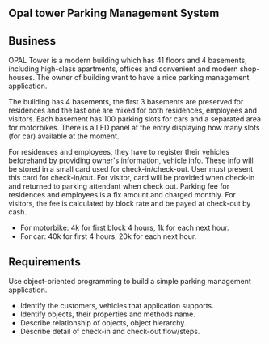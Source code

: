 ## Opal tower Parking Management System


## Business
OPAL Tower is a modern building which has 41 floors and 4 basements, including high-class apartments, offices and convenient and modern shop-houses.
The owner of building want to have a nice parking management application.

The building has 4 basements, the first 3 basements are preserved for residences and the last one are mixed for both residences, employees and visitors.
Each basement has 100 parking slots for cars and a separated area for motorbikes.
There is a LED panel at the entry displaying how many slots (for car) available at the moment.

For residences and employees, they have to register their vehicles beforehand by providing owner's information, vehicle info. These info will be stored in a small card used for check-in/check-out. User must present this card for check-in/out.
For visitor, card will be provided when check-in and returned to parking attendant when check out.
Parking fee for residences and employees is a fix amount and charged monthly. For visitors, the fee is calculated by block rate and be payed at check-out by cash.
* For motorbike: 4k for first block 4 hours, 1k for each next hour.
* For car: 40k for first 4 hours, 20k for each next hour.

## Requirements
Use object-oriented programming to build a simple parking management application.
* Identify the customers, vehicles that application supports.
* Identify objects, their properties and methods name.
* Describe relationship of objects, object hierarchy.
* Describe detail of check-in and check-out flow/steps.
